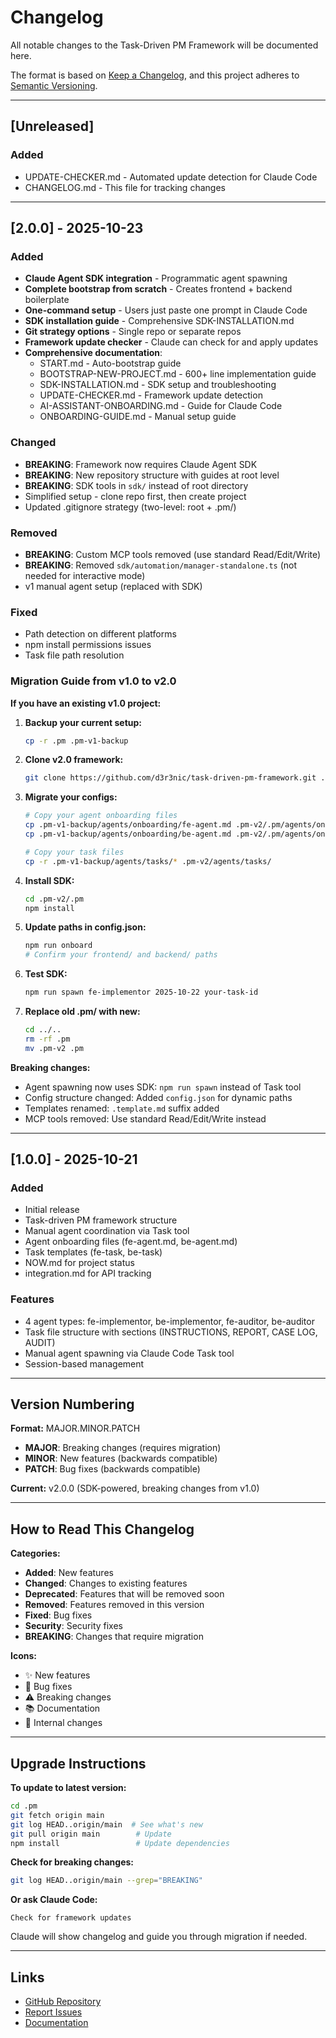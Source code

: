 # Changelog

All notable changes to the Task-Driven PM Framework will be documented here.

The format is based on [Keep a Changelog](https://keepachangelog.com/en/1.0.0/),
and this project adheres to [Semantic Versioning](https://semver.org/spec/v2.0.0.html).

---

## [Unreleased]

### Added
- UPDATE-CHECKER.md - Automated update detection for Claude Code
- CHANGELOG.md - This file for tracking changes

---

## [2.0.0] - 2025-10-23

### Added
- **Claude Agent SDK integration** - Programmatic agent spawning
- **Complete bootstrap from scratch** - Creates frontend + backend boilerplate
- **One-command setup** - Users just paste one prompt in Claude Code
- **SDK installation guide** - Comprehensive SDK-INSTALLATION.md
- **Git strategy options** - Single repo or separate repos
- **Framework update checker** - Claude can check for and apply updates
- **Comprehensive documentation**:
  - START.md - Auto-bootstrap guide
  - BOOTSTRAP-NEW-PROJECT.md - 600+ line implementation guide
  - SDK-INSTALLATION.md - SDK setup and troubleshooting
  - UPDATE-CHECKER.md - Framework update detection
  - AI-ASSISTANT-ONBOARDING.md - Guide for Claude Code
  - ONBOARDING-GUIDE.md - Manual setup guide

### Changed
- **BREAKING**: Framework now requires Claude Agent SDK
- **BREAKING**: New repository structure with guides at root level
- **BREAKING**: SDK tools in `sdk/` instead of root directory
- Simplified setup - clone repo first, then create project
- Updated .gitignore strategy (two-level: root + .pm/)

### Removed
- **BREAKING**: Custom MCP tools removed (use standard Read/Edit/Write)
- **BREAKING**: Removed `sdk/automation/manager-standalone.ts` (not needed for interactive mode)
- v1 manual agent setup (replaced with SDK)

### Fixed
- Path detection on different platforms
- npm install permissions issues
- Task file path resolution

### Migration Guide from v1.0 to v2.0

**If you have an existing v1.0 project:**

1. **Backup your current setup:**
   ```bash
   cp -r .pm .pm-v1-backup
   ```

2. **Clone v2.0 framework:**
   ```bash
   git clone https://github.com/d3r3nic/task-driven-pm-framework.git .pm-v2
   ```

3. **Migrate your configs:**
   ```bash
   # Copy your agent onboarding files
   cp .pm-v1-backup/agents/onboarding/fe-agent.md .pm-v2/.pm/agents/onboarding/
   cp .pm-v1-backup/agents/onboarding/be-agent.md .pm-v2/.pm/agents/onboarding/

   # Copy your task files
   cp -r .pm-v1-backup/agents/tasks/* .pm-v2/agents/tasks/
   ```

4. **Install SDK:**
   ```bash
   cd .pm-v2/.pm
   npm install
   ```

5. **Update paths in config.json:**
   ```bash
   npm run onboard
   # Confirm your frontend/ and backend/ paths
   ```

6. **Test SDK:**
   ```bash
   npm run spawn fe-implementor 2025-10-22 your-task-id
   ```

7. **Replace old .pm/ with new:**
   ```bash
   cd ../..
   rm -rf .pm
   mv .pm-v2 .pm
   ```

**Breaking changes:**
- Agent spawning now uses SDK: `npm run spawn` instead of Task tool
- Config structure changed: Added `config.json` for dynamic paths
- Templates renamed: `.template.md` suffix added
- MCP tools removed: Use standard Read/Edit/Write instead

---

## [1.0.0] - 2025-10-21

### Added
- Initial release
- Task-driven PM framework structure
- Manual agent coordination via Task tool
- Agent onboarding files (fe-agent.md, be-agent.md)
- Task templates (fe-task, be-task)
- NOW.md for project status
- integration.md for API tracking

### Features
- 4 agent types: fe-implementor, be-implementor, fe-auditor, be-auditor
- Task file structure with sections (INSTRUCTIONS, REPORT, CASE LOG, AUDIT)
- Manual agent spawning via Claude Code Task tool
- Session-based management

---

## Version Numbering

**Format:** MAJOR.MINOR.PATCH

- **MAJOR**: Breaking changes (requires migration)
- **MINOR**: New features (backwards compatible)
- **PATCH**: Bug fixes (backwards compatible)

**Current:** v2.0.0 (SDK-powered, breaking changes from v1.0)

---

## How to Read This Changelog

**Categories:**
- **Added**: New features
- **Changed**: Changes to existing features
- **Deprecated**: Features that will be removed soon
- **Removed**: Features removed in this version
- **Fixed**: Bug fixes
- **Security**: Security fixes
- **BREAKING**: Changes that require migration

**Icons:**
- ✨ New features
- 🐛 Bug fixes
- ⚠️  Breaking changes
- 📚 Documentation
- 🔧 Internal changes

---

## Upgrade Instructions

**To update to latest version:**

```bash
cd .pm
git fetch origin main
git log HEAD..origin/main  # See what's new
git pull origin main        # Update
npm install                 # Update dependencies
```

**Check for breaking changes:**
```bash
git log HEAD..origin/main --grep="BREAKING"
```

**Or ask Claude Code:**
```
Check for framework updates
```

Claude will show changelog and guide you through migration if needed.

---

## Links

- [GitHub Repository](https://github.com/d3r3nic/task-driven-pm-framework)
- [Report Issues](https://github.com/d3r3nic/task-driven-pm-framework/issues)
- [Documentation](.pm/)
